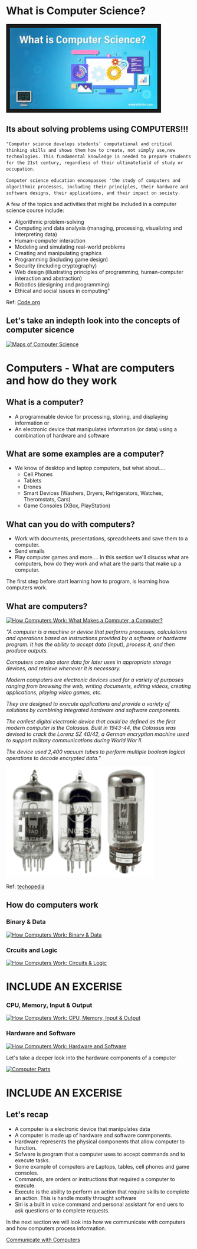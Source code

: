 # What is Computer Science?
<a href="https://www.youtube.com/watch?v=-xFJM3QQ3TE" target="_blank"><img src="./images/WhatIsComputerScience.jpeg" 
alt="IMAGE ALT TEXT HERE" width="400" height="220" border="10" /></a>

## Its about solving problems using COMPUTERS!!!

`"Computer science develops students’ computational and critical thinking skills and shows them how to create, not simply use,new technologies. This fundamental knowledge is needed to prepare students for the 21st century, regardless of their ultimatefield of study or occupation. `

`Computer science education encompasses 'the study of computers and algorithmic processes, including their principles, their hardware and software designs, their applications, and their impact on society.`

A few of the topics and activities that might be included in a computer science course include:
- Algorithmic problem-solving
- Computing and data analysis (managing, processing, visualizing and interpreting data)
- Human-computer interaction
- Modeling and simulating real-world problems
- Creating and manipulating graphics
- Programming (including game design)
- Security (including cryptography)
- Web design (illustrating principles of programming, human-computer interaction and abstraction)
- Robotics (designing and programming)
- Ethical and social issues in computing"

Ref: [Code.org](https://code.org/files/computer_science_is_foundational.pdf)


## Let's take an indepth look into the concepts of computer sicence

<a href="https://www.youtube.com/watch?v=SzJ46YA_RaA" target="_blank"><img src="https://i.ytimg.com/vi/SzJ46YA_RaA/hqdefault.jpg" 
alt="Maps of Computer Science"  /></a>


# Computers - What are computers and how do they work

## What is a computer?
- A programmable device for processing, storing, and displaying information or 
- An electronic device that manipulates information (or data) using a combination of hardware and software
## What are some examples are a computer?
- We know of desktop and laptop computers, but what about....
  - Cell Phones
  - Tablets 
  - Drones
  - Smart Devices (Washers, Dryers, Refrigerators, Watches, Theromstats, Cars)
  - Game Consoles (XBox, PlayStation)
## What can you do with computers? 
- Work with documents, presentations, spreadsheets and save them to a computer.
- Send emails
- Play computer games and more....
In this section we'll disucss what are computers, how do they work and what are the parts that make up a computer.

The first step before start learning how to program, is learning how computers work.
## What are computers?

<a href="https://www.youtube.com/watch?v=rRSD128KWIM" target="_blank"><img src="https://i.ytimg.com/vi/rRSD128KWIM/hqdefault.jpg" 
alt="How Computers Work: What Makes a Computer, a Computer?"  /></a>

*"A computer is a machine or device that performs processes, calculations and operations based on instructions provided by a software or hardware program. It has the ability to accept data (input), process it, and then produce outputs.*

*Computers can also store data for later uses in appropriate storage devices, and retrieve whenever it is necessary.*

*Modern computers are electronic devices used for a variety of purposes ranging from browsing the web, writing documents, editing videos, creating applications, playing video games, etc.*

*They are designed to execute applications and provide a variety of solutions by combining integrated hardware and software components.*

*The earliest digital electronic device that could be defined as the first modern computer is the Colossus. Built in 1943-44, the Colossus was devised to crack the Lorenz SZ 40/42, a German encryption machine used to support military communications during World War II.*

*The device used 2,400 vacuum tubes to perform multiple boolean logical operations to decode encrypted data.*"


[<img src="./images/ComputerVacuumTubes.png" height="300" width="400">](./ComputerVacuumTubes.png)

Ref: [techopedia](https://www.techopedia.com/definition/4607/computer)



## How do computers work

### Binary & Data
<a href="https://www.youtube.com/watch?v=USCBCmwMCDA" target="_blank"><img src="https://i.ytimg.com/vi/USCBCmwMCDA/hqdefault.jpg" 
alt="How Computers Work: Binary & Data"  /></a>

### Crcuits and Logic
<a href="https://www.youtube.com/watch?v=ZoqMiFKspAA" target="_blank"><img src="https://i.ytimg.com/vi/ZoqMiFKspAA/hqdefault.jpg" 
alt="How Computers Work: Circuits & Logic"  /></a>

# INCLUDE AN EXCERISE
### CPU, Memory, Input & Output
<a href="https://www.youtube.com/watch?v=DKGZlaPlVLY" target="_blank"><img src="https://i.ytimg.com/vi/DKGZlaPlVLY/hqdefault.jpg" 
alt="How Computers Work: CPU, Memory, Input & Output"  /></a>



### Hardware and Software
<a href="https://www.youtube.com/watch?v=xnyFYiK2rSY" target="_blank"><img src="https://i.ytimg.com/vi/xnyFYiK2rSY/hqdefault.jpg" 
alt="How Computers Work: Hardware and Software"  /></a>



Let's take a deeper look into the hardware components of a computer

<a href="https://youtu.be/ExxFxD4OSZ0" target="_blank"><img src="https://i.ytimg.com/vi/ExxFxD4OSZ0/hqdefault.jpg" 
alt="Computer Parts"  /></a>

# INCLUDE AN EXCERISE

## Let's recap
- A computer is a electronic device that manipulates data
- A computer is made up of hardware and software conmponents.
- Hardware represents the physical components that allow computer to function.
- Sofware is program that a computer uses to accept commands and to execute tasks.
- Some example of computers are Laptops, tables, cell phones and game consoles.
- Commands, are orders or instructions that required a computer to execute. 
- Execute is the ability to perform an action that require skills to complete an action. This is handle mostly throught software
- Siri is a built in voice command and personal assistant for end uers to ask questions or to complete requests.

In the next section we will look into how we communicate with computers and how computers process information.

[Communicate with Computers](./Communicate_With_Computers.md)

